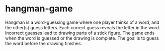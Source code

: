 # hangman-game
Hangman is a word-guessing game where one player thinks of a word, and the other(s) guess letters. Each correct guess reveals the letter in the word. Incorrect guesses lead to drawing parts of a stick figure. The game ends when the word is guessed or the drawing is complete. The goal is to guess the word before the drawing finishes.
